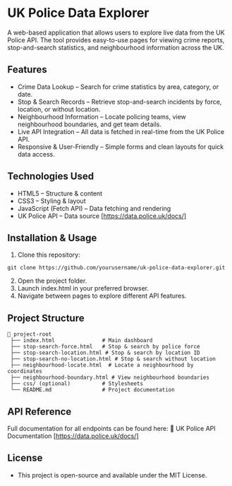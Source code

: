# UK Police Data Explorer

A web-based application that allows users to explore live data from the UK Police API.
The tool provides easy-to-use pages for viewing crime reports, stop-and-search statistics, and neighbourhood information across the UK.

## Features

- Crime Data Lookup – Search for crime statistics by area, category, or date.
- Stop & Search Records – Retrieve stop-and-search incidents by force, location, or without location.
- Neighbourhood Information – Locate policing teams, view neighbourhood boundaries, and get team details.
- Live API Integration – All data is fetched in real-time from the UK Police API.
- Responsive & User-Friendly – Simple forms and clean layouts for quick data access.

## Technologies Used

- HTML5 – Structure & content
- CSS3 – Styling & layout
- JavaScript (Fetch API) – Data fetching and rendering
- UK Police API – Data source [https://data.police.uk/docs/]

## Installation & Usage

1. Clone this repository:
```
git clone https://github.com/yourusername/uk-police-data-explorer.git
```
2. Open the project folder.
3. Launch index.html in your preferred browser.
4. Navigate between pages to explore different API features.

## Project Structure
```
📁 project-root
 ├── index.html               # Main dashboard
 ├── stop-search-force.html   # Stop & search by police force
 ├── stop-search-location.html # Stop & search by location ID
 ├── stop-search-no-location.html # Stop & search without location
 ├── neighbourhood-locate.html  # Locate a neighbourhood by coordinates
 ├── neighbourhood-boundary.html # View neighbourhood boundaries
 ├── css/ (optional)          # Stylesheets
 └── README.md                # Project documentation
```

## API Reference

Full documentation for all endpoints can be found here:
🔗 UK Police API Documentation [https://data.police.uk/docs/]

## License
- This project is open-source and available under the MIT License.







 
